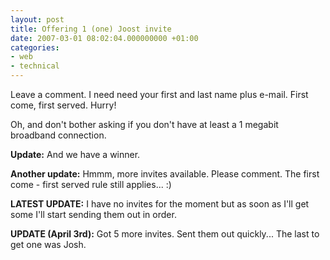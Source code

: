 ```yaml
---
layout: post
title: Offering 1 (one) Joost invite
date: 2007-03-01 08:02:04.000000000 +01:00
categories:
- web
- technical
---
```

Leave a comment. I need need your first and last name plus e-mail. First come, first served. Hurry!

Oh, and don't bother asking if you don't have at least a 1 megabit broadband connection.

<b>Update:</b> And we have a winner.

<b>Another update:</b> Hmmm, more invites available. Please comment. The first come - first served rule still applies... :)

<b>LATEST UPDATE:</b> I have no invites for the moment but as soon as I'll get some I'll start sending them out in order.

<b>UPDATE (April 3rd):</b> Got 5 more invites. Sent them out quickly... The last to get one was Josh.
